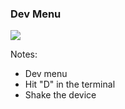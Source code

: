### Dev Menu
<img src="img/dev-menu.gif"/>

Notes:
- Dev menu
- Hit "D" in the terminal
- Shake the device
